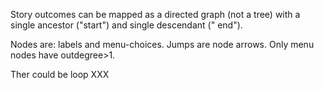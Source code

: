 Story outcomes can be mapped as a directed graph (not a tree) with a single ancestor ("start") and single descendant ("
end").

Nodes are: labels and menu-choices. Jumps are node arrows. Only menu nodes have outdegree>1.

Ther could be loop XXX

